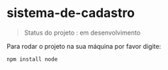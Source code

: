 # sistema-de-cadastro

> Status do projeto : em desenvolvimento

Para rodar o projeto na sua máquina por favor digite:
```
npm install node

```

